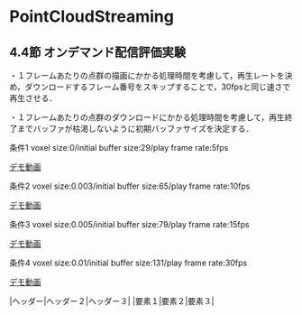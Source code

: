 # PointCloudStreaming
## 4.4節 オンデマンド配信評価実験
・１フレームあたりの点群の描画にかかる処理時間を考慮して，再生レートを決め，ダウンロードするフレーム番号をスキップすることで，30fpsと同じ速さで再生させる．

・１フレームあたりの点群のダウンロードにかかる処理時間を考慮して，再生終了までバッファが枯渇しないように初期バッファサイズを決定する．

条件1 voxel size:0/initial buffer size:29/play frame rate:5fps

[デモ動画](https://waseda.box.com/s/j1j5r2h9y4u20q8sp215was04gda9xdw)

条件2 voxel size:0.003/initial buffer size:65/play frame rate:10fps

[デモ動画](https://waseda.box.com/s/y94tg5xyte84mzaf1dywkod5tw12j7pa)

条件3 voxel size:0.005/initial buffer size:79/play frame rate:15fps

[デモ動画](https://waseda.box.com/s/07o83jqg69dkn6p9dhgd95twe4whz925)

条件4 voxel size:0.01/initial buffer size:131/play frame rate:30fps

[デモ動画](https://waseda.box.com/s/8lx2g0xlujup4jwl3xk1y4qui5sl4bx0)

|ヘッダー|ヘッダー２|ヘッダー３|
|要素１|要素２|要素３|



